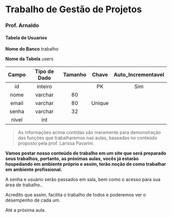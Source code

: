 # Trabalho de Gestão de Projetos

### Prof. Arnaldo

#### Tabela de Usuarios

**Nome do Banco** trabalho

**Nome da Tabela** users

| Campo | Tipo de Dado | Tamanho | Chave | Auto_Incrementavel |
| :---: | :---: | :---: | :---: | :---:
| id | inteiro |  | PK | Sim
| nome | varchar | 80 | | |
| email | varchar | 80 | Unique | |
| senha | varchar | 32 | |
| nivel | int| | |

> As informações acima contidas são meramente para demonstração das funções que trabalharemos nas aulas, baseadas no conteúdo proposto pela prof. Larissa Pavarini.

**Vamos postar nosso conteúdo de trabalho em um site que será preparado seus trabalhos, portanto, as próximas aulas, vocês já estarão hospedando em ambiente próprio e assim, terão noção de como trabalhar em ambiente profissional.**

A senha e usuário serão passados em sala, bem como o acesso para sua área de trabalho..

Acredito que assim, facilita o trabalho de todos e poderemos ver o desempenho de cada um.

Até a próxima aula.

